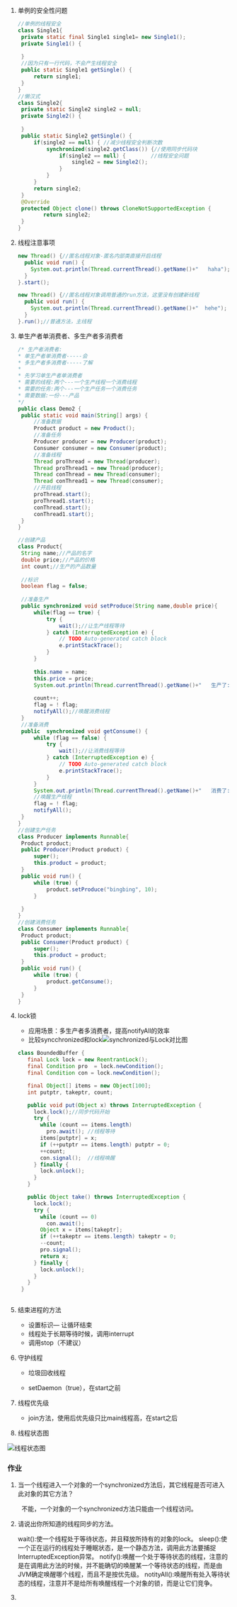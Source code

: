 1. 单例的安全性问题

   ```java
   //单例的线程安全
   class Single1{
   	private static final Single1 single1= new Single1();
   	private Single1() {
   		
   	}
   	//因为只有一行代码，不会产生线程安全
   	public static Single1 getSingle() {
   		return single1;
   	}
   }
   //懒汉式
   class Single2{
   	private static Single2 single2 = null;
   	private Single2() {
   		
   	}
   	public static Single2 getSingle() {
   		if(single2 == null) { //减少线程安全判断次数
   			synchronized(single2.getClass()) {//使用同步代码块
   				if(single2 == null) {        //线程安全问题
   					single2 = new Single2();
   				}			
   			}
   		}	
   		return single2;
   	}
   	@Override
   	protected Object clone() throws CloneNotSupportedException {
           return single2;
   	}
   }
   ```

   

2. 线程注意事项

   ```java
   new Thread() {//匿名线程对象-匿名内部类直接开启线程
     public void run() {
       System.out.println(Thread.currentThread().getName()+"   haha");
     }
   }.start();
   
   new Thread() {//匿名线程对象调用普通的run方法，这里没有创建新线程
     public void run() {
       System.out.println(Thread.currentThread().getName()+"  hehe");
     }
   }.run();//普通方法，主线程
   ```

   

3. 单生产者单消费者、多生产者多消费者

   ```java
   /* 生产者消费者:
   * 单生产者单消费者-----会
   * 多生产者多消费者-----了解
   * 
   * 先学习单生产者单消费者
   * 需要的线程:两个---一个生产线程一个消费线程
   * 需要的任务:两个---一个生产任务一个消费任务
   * 需要数据:一份---产品
   */
   public class Demo2 {
   	public static void main(String[] args) {
   		//准备数据
   		Product product = new Product();
   		//准备任务
   		Producer producer = new Producer(product);
   		Consumer consumer = new Consumer(product);
   		//准备线程
   		Thread proThread = new Thread(producer);
   		Thread proThread1 = new Thread(producer);
   		Thread conThread = new Thread(consumer);
   		Thread conThread1 = new Thread(consumer);
   		//开启线程
   		proThread.start();
   		proThread1.start();
   		conThread.start();	
   		conThread1.start();
   	}
   }
   
   //创建产品
   class Product{
   	String name;//产品的名字
   	double price;//产品的价格
   	int count;//生产的产品数量
   	
   	//标识
   	boolean flag = false;
   	
   	//准备生产
   	public synchronized void setProduce(String name,double price){
   		while(flag == true) {
   			try {
   				wait();//让生产线程等待
   			} catch (InterruptedException e) {
   				// TODO Auto-generated catch block
   				e.printStackTrace();
   			}
   		}
   		
   		this.name = name;
   		this.price = price;
   		System.out.println(Thread.currentThread().getName()+"   生产了:"+this.name+"   产品的数量:"+this.count+"   价格:"+this.price);
   		
   		count++;
   		flag = ! flag;
   		notifyAll();//唤醒消费线程
   	}
   	//准备消费
   	public  synchronized void getConsume() {
   		while (flag == false) {
   			try {
   				wait();//让消费线程等待
   			} catch (InterruptedException e) {
   				// TODO Auto-generated catch block
   				e.printStackTrace();
   			}
   		}
   		System.out.println(Thread.currentThread().getName()+"   消费了:"+this.name+"   产品的数量:"+this.count+"   价格:"+this.price);
   		//唤醒生产线程
   		flag = ! flag;
   		notifyAll();
   	}
   }
   //创建生产任务
   class Producer implements Runnable{
   	Product product;
   	public Producer(Product product) {
   		super();
   		this.product = product;
   	}
   	public void run() {
   		while (true) {
   			product.setProduce("bingbing", 10);
   		}
   		
   	}
   }
   //创建消费任务
   class Consumer implements Runnable{
   	Product product;
   	public Consumer(Product product) {
   		super();
   		this.product = product;
   	}
   	public void run() {
   		while (true) {
   			product.getConsume();
   		}
   	}
   }
   
   ```

4. lock锁 

   * 应用场景：多生产者多消费者，提高notifyAll的效率
   * 比较syncchronized和lock![synchronized与Lock对比图](/Users/star/code练习/java/JAVA-FOUDAMATION/作业/week4/资料day18/synchronized与Lock对比图.png)

   ```java
   class BoundedBuffer {
      final Lock lock = new ReentrantLock();
      final Condition pro  = lock.newCondition(); 
      final Condition con = lock.newCondition(); 
   
      final Object[] items = new Object[100];
      int putptr, takeptr, count;
   
      public void put(Object x) throws InterruptedException {
        lock.lock();//同步代码开始
        try {
          while (count == items.length)
            pro.await(); //线程等待
          items[putptr] = x;
          if (++putptr == items.length) putptr = 0;
          ++count;
          con.signal();  //线程唤醒
        } finally {
          lock.unlock();
        }
      }
   
      public Object take() throws InterruptedException {
        lock.lock();
        try {
          while (count == 0)
            con.await();
          Object x = items[takeptr];
          if (++takeptr == items.length) takeptr = 0;
          --count;
          pro.signal();
          return x;
        } finally {
          lock.unlock();
        }
      }
    }
   
   
   
   ```

5. 结束进程的方法

   * 设置标识— 让循环结束
   * 线程处于长期等待时候，调用interrupt
   * 调用stop（不建议）

   

6. 守护线程

   * 垃圾回收线程

   * setDaemon（true），在start之前

     

7. 线程优先级
   * join方法，使用后优先级只比main线程高，在start之后



8. 线程状态图

![线程状态图](/Users/star/code练习/java/JAVA-FOUDAMATION/作业/week4/资料day18/线程状态图.png)



###  作业

1. 当一个线程进入一个对象的一个synchronized方法后，其它线程是否可进入此对象的其它方法？ 

　 　不能，一个对象的一个synchronized方法只能由一个线程访问。 



2. 请说出你所知道的线程同步的方法。

   wait():使一个线程处于等待状态，并且释放所持有的对象的lock。
   sleep():使一个正在运行的线程处于睡眠状态，是一个静态方法，调用此方法要捕捉InterruptedException异常。
   notify():唤醒一个处于等待状态的线程，注意的是在调用此方法的时候，并不能确切的唤醒某一个等待状态的线程，而是由JVM确定唤醒哪个线程，而且不是按优先级。
   notityAll():唤醒所有处入等待状态的线程，注意并不是给所有唤醒线程一个对象的锁，而是让它们竞争。

   

3. 